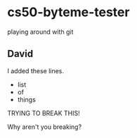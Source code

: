# cs50-byteme-tester
playing around with git

## David
I added these lines.

* list
* of 
* things


TRYING TO BREAK THIS!

Why aren't you breaking?